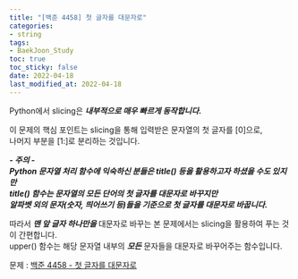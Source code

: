 ```yaml
---
title: "[백준 4458] 첫 글자를 대문자로"
categories: 
- string
tags:
- BaekJoon_Study
toc: true
toc_sticky: false
date: 2022-04-18
last_modified_at: 2022-04-18
---
```


Python에서 slicing은 **_내부적으로 매우 빠르게 동작합니다._**

이 문제의 핵심 포인트는 slicing을 통해 입력받은 문자열의 첫 글자를 [0]으로,  
나머지 부분을 [1:]로 분리하는 것입니다.  

**_- 주의 -_**  
**_Python 문자열 처리 함수에 익숙하신 분들은 title() 등을 활용하고자 하셨을 수도 있지만_**  
**_title() 함수는 문자열의 모든 단어의 첫 글자를 대문자로 바꾸지만_**   
**_알파벳 외의 문자(숫자, 띄어쓰기 등)들을 기준으로 첫 글자를 대문자로 바꿉니다._**

따라서 **_맨 앞 글자 하나만을_** 대문자로 바꾸는 본 문제에서는 slicing을 활용하여 푸는 것이 간편합니다.  
upper() 함수는 해당 문자열 내부의 **_모든_** 문자들을 대문자로 바꾸어주는 함수입니다.

문제 : [백준 4458 - 첫 글자를 대문자로](https://www.acmicpc.net/problem/4458)

<script src="https://gist.github.com/Ryumaker/19b16e1a16b2cff88540fb03294e205b.js"></script>



